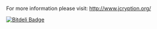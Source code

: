 For more information please visit:
http://www.jcryption.org/


[![Bitdeli Badge](https://d2weczhvl823v0.cloudfront.net/HazAT/jcryption/trend.png)](https://bitdeli.com/free "Bitdeli Badge")


